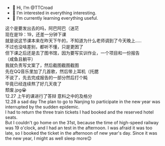 - 👋 Hi, I’m @TTCroad
- 👀 I’m interested in everything interesting.
- 🌱 I’m currently learning everything useful.


<!---
TTCroad/TTCroad is a ✨ special ✨ repository because its `README.md` (this file) appears on your GitHub profile.
You can click the Preview link to take a look at your changes.
--->
<style type="text/css">
  div{
   font color=blue;
  }
</style>
<div>
这个是要发出去的吗，阿巴阿巴（迷茫<br>
现在是19：19，还差一分钟下课<br>
就是说这节课本来在昨天下午的，不知道为什么老师调到了今天晚上.....<br>
不过也没啥差别，都听不懂，只是更困了<br>
但下课之后还是去了图书馆，因为要写实训作业，一个项目和一份报告<br>
（咸鱼且躺平）<br>
我就负责写文案了，然后截图截图截图<br>
先在QQ音乐里加了几首歌，然后带上耳机（托腮<br>
不说了，先去完成报告的一部分然后打个盹<br>
毕竟已经连续熬了好几天夜了<br>
颓废.jpg😭
</div>
<div>
12.27
上午的课进行了答辩
意料之中的及格分
</div>
<div>
12.28 a sad day
The plan to go to Nanjing to participate in the new year was interrupted by the sudden epidemic.<br>
I had to return the three train tickets I had booked and the reserved hotel seats.<br>
But I couldn't go home on the 31st, because the time of high-speed railway was 19 o'clock, and I had an test in the afternoon. I was afraid it was too late, so I booked the ticket in the afternoon of new year's day. Since it was the new year, I might as well sleep more😌<br>
</div>
